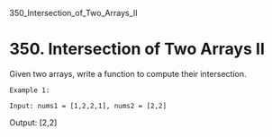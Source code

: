 350_Intersection_of_Two_Arrays_II
# 350. Intersection of Two Arrays II

Given two arrays, write a function to compute their intersection.

    Example 1:

    Input: nums1 = [1,2,2,1], nums2 = [2,2]
Output: [2,2]